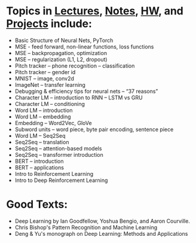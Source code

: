 # Topics in [Lectures](), [Notes](), [HW](), and [Projects](https://github.com/inespancorbo/Deep-Learning-with-Neural-Nets/tree/master/Projects) include:

- Basic Structure of Neural Nets, PyTorch
- MSE - feed forward, non-linear functions, loss functions
- MSE – backpropagation, optimization
- MSE – regularization (L1, L2, dropout)
- Pitch tracker – phone recognition – classification
- Pitch tracker – gender id
- MNIST – image, conv2d
- ImageNet – transfer learning
- Debugging & efficiency tips for neural nets – “37 reasons”
- Character LM – introduction to RNN – LSTM vs GRU
- Character LM – conditioning
- Word LM – introduction
- Word LM – embedding
- Embedding – Word2Vec, GloVe
- Subword units – word piece, byte pair encoding, sentence piece
- Word LM – Seq2Seq
- Seq2Seq – translation
- Seq2Seq – attention-based models
- Seq2Seq – transformer introduction
- BERT – introduction
- BERT – applications
- Intro to Reinforcement Learning
- Intro to Deep Reinforcement Learning

# Good Texts:

- Deep Learning by Ian Goodfellow, Yoshua Bengio, and Aaron Courville. 
- Chris Bishop's Pattern Recognition and Machine Learning
- Deng & Yu's monograph on Deep Learning: Methods and Applications

